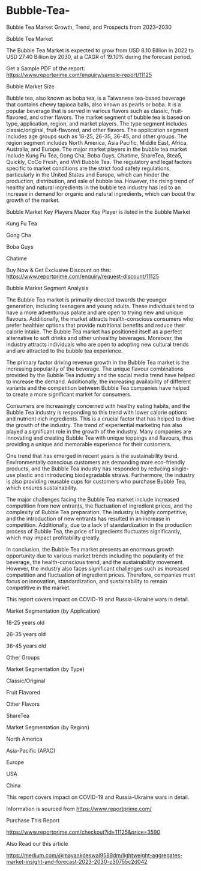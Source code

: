 # Bubble-Tea-
Bubble Tea Market Growth, Trend, and Prospects from 2023–2030

Bubble Tea Market

The Bubble Tea Market is expected to grow from USD 8.10 Billion in 2022 to USD 27.40 Billion by 2030, at a CAGR of 19.10% during the forecast period.

Get a Sample PDF of the report: https://www.reportprime.com/enquiry/sample-report/11125

Bubble Market Size

Bubble tea, also known as boba tea, is a Taiwanese tea-based beverage that contains chewy tapioca balls, also known as pearls or boba. It is a popular beverage that is served in various flavors such as classic, fruit-flavored, and other flavors. The market segment of bubble tea is based on type, application, region, and market players. The type segment includes classic/original, fruit-flavored, and other flavors. The application segment includes age groups such as 18-25, 26-35, 36-45, and other groups. The region segment includes North America, Asia Pacific, Middle East, Africa, Australia, and Europe. The major market players in the bubble tea market include Kung Fu Tea, Gong Cha, Boba Guys, Chatime, ShareTea, 8tea5, Quickly, CoCo Fresh, and ViVi Bubble Tea. The regulatory and legal factors specific to market conditions are the strict food safety regulations, particularly in the United States and Europe, which can hinder the production, distribution, and sale of bubble tea. However, the rising trend of healthy and natural ingredients in the bubble tea industry has led to an increase in demand for organic and natural ingredients, which can boost the growth of the market.

Bubble Market Key Players
Mazor Key Player is listed in the Bubble Market

Kung Fu Tea

Gong Cha

Boba Guys

Chatime

Buy Now & Get Exclusive Discount on this: https://www.reportprime.com/enquiry/request-discount/11125

Bubble Market Segment Analysis

The Bubble Tea market is primarily directed towards the younger generation, including teenagers and young adults. These individuals tend to have a more adventurous palate and are open to trying new and unique flavours. Additionally, the market attracts health-conscious consumers who prefer healthier options that provide nutritional benefits and reduce their calorie intake. The Bubble Tea market has positioned itself as a perfect alternative to soft drinks and other unhealthy beverages. Moreover, the industry attracts individuals who are open to adopting new cultural trends and are attracted to the bubble tea experience.

The primary factor driving revenue growth in the Bubble Tea market is the increasing popularity of the beverage. The unique flavour combinations provided by the Bubble Tea industry and the social media trend have helped to increase the demand. Additionally, the increasing availability of different variants and the competition between Bubble Tea companies have helped to create a more significant market for consumers.

Consumers are increasingly concerned with healthy eating habits, and the Bubble Tea industry is responding to this trend with lower calorie options and nutrient-rich ingredients. This is a crucial factor that has helped to drive the growth of the industry. The trend of experiential marketing has also played a significant role in the growth of the industry. Many companies are innovating and creating Bubble Tea with unique toppings and flavours, thus providing a unique and memorable experience for their customers.

One trend that has emerged in recent years is the sustainability trend. Environmentally conscious customers are demanding more eco-friendly products, and the Bubble Tea industry has responded by reducing single-use plastic and introducing biodegradable straws. Furthermore, the industry is also providing reusable cups for customers who purchase Bubble Tea, which ensures sustainability.

The major challenges facing the Bubble Tea market include increased competition from new entrants, the fluctuation of ingredient prices, and the complexity of Bubble Tea preparation. The industry is highly competitive, and the introduction of new entrants has resulted in an increase in competition. Additionally, due to a lack of standardization in the production process of Bubble Tea, the price of ingredients fluctuates significantly, which may impact profitability greatly.

In conclusion, the Bubble Tea market presents an enormous growth opportunity due to various market trends including the popularity of the beverage, the health-conscious trend, and the sustainability movement. However, the industry also faces significant challenges such as increased competition and fluctuation of ingredient prices. Therefore, companies must focus on innovation, standardization, and sustainability to remain competitive in the market.

This report covers impact on COVID-19 and Russia-Ukraine wars in detail.

Market Segmentation (by Application)

18-25 years old

26-35 years old

36-45 years old

Other Groups

Market Segmentation (by Type)

Classic/Original

Fruit Flavored

Other Flavors

ShareTea

Market Segmentation (by Region)

North America

Asia-Pacific (APAC)

Europe

USA

China

This report covers impact on COVID-19 and Russia-Ukraine wars in detail.

Information is sourced from https://www.reportprime.com/

Purchase This Report

https://www.reportprime.com/checkout?id=11125&price=3590

Also Read our this article

https://medium.com/@mayankdeswal9588dm/lightweight-aggregates-market-insight-and-forecast-2023-2030-c30755c2d042
